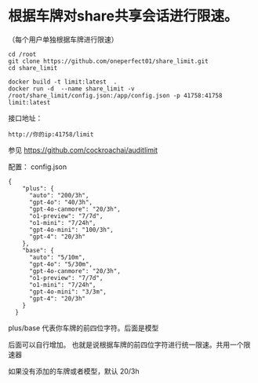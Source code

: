 # 根据车牌对share共享会话进行限速。
（每个用户单独根据车牌进行限速）
```
cd /root
git clone https://github.com/oneperfect01/share_limit.git
cd share_limit
```
```
docker build -t limit:latest  .
docker run -d  --name share_limit -v /root/share_limit/config.json:/app/config.json -p 41758:41758  limit:latest
```
接口地址：
```
http://你的ip:41758/limit
```
参见
https://github.com/cockroachai/auditlimit

配置：
config.json
```
{
    "plus": {
      "auto": "200/3h",
      "gpt-4o": "40/3h",
      "gpt-4o-canmore": "20/3h",
      "o1-preview": "7/7d",
      "o1-mini": "7/24h",
      "gpt-4o-mini": "100/3h",
      "gpt-4": "20/3h"
    },
    "base": {
      "auto": "5/10m",
      "gpt-4o": "5/30m",
      "gpt-4o-canmore": "20/3h",
      "o1-preview": "7/7d",
      "o1-mini": "7/24h",
      "gpt-4o-mini": "3/3m",
      "gpt-4": "20/3h"
    }
  }
```
plus/base   代表你车牌的前四位字符。后面是模型


后面可以自行增加。
也就是说根据车牌的前四位字符进行统一限速。共用一个限速器

如果没有添加的车牌或者模型，默认 20/3h
